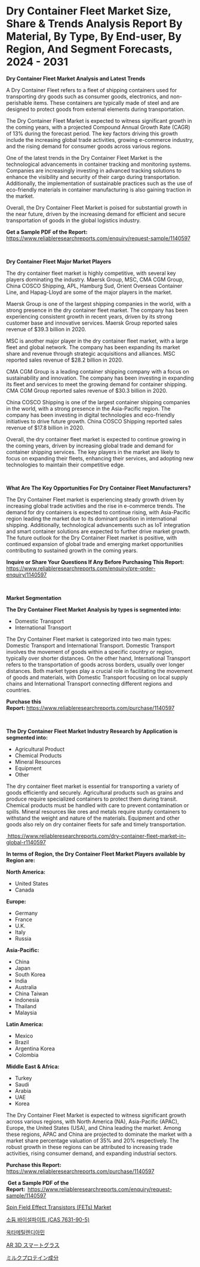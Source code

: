 <p><h1>Dry Container Fleet Market Size, Share & Trends Analysis Report By Material, By Type, By End-user, By Region, And Segment Forecasts, 2024 - 2031</h1></p><p><strong>Dry Container Fleet Market Analysis and Latest Trends</strong></p>
<p><p>A Dry Container Fleet refers to a fleet of shipping containers used for transporting dry goods such as consumer goods, electronics, and non-perishable items. These containers are typically made of steel and are designed to protect goods from external elements during transportation.</p><p>The Dry Container Fleet Market is expected to witness significant growth in the coming years, with a projected Compound Annual Growth Rate (CAGR) of 13% during the forecast period. The key factors driving this growth include the increasing global trade activities, growing e-commerce industry, and the rising demand for consumer goods across various regions.</p><p>One of the latest trends in the Dry Container Fleet Market is the technological advancements in container tracking and monitoring systems. Companies are increasingly investing in advanced tracking solutions to enhance the visibility and security of their cargo during transportation. Additionally, the implementation of sustainable practices such as the use of eco-friendly materials in container manufacturing is also gaining traction in the market.</p><p>Overall, the Dry Container Fleet Market is poised for substantial growth in the near future, driven by the increasing demand for efficient and secure transportation of goods in the global logistics industry.</p></p>
<p><strong>Get a Sample PDF of the Report:&nbsp;</strong> <a href="https://www.reliableresearchreports.com/enquiry/request-sample/1140597">https://www.reliableresearchreports.com/enquiry/request-sample/1140597</a></p>
<p>&nbsp;</p>
<p><strong>Dry Container Fleet Major Market Players</strong></p>
<p><p>The dry container fleet market is highly competitive, with several key players dominating the industry. Maersk Group, MSC, CMA CGM Group, China COSCO Shipping, APL, Hamburg Sud, Orient Overseas Container Line, and Hapag-Lloyd are some of the major players in the market.</p><p>Maersk Group is one of the largest shipping companies in the world, with a strong presence in the dry container fleet market. The company has been experiencing consistent growth in recent years, driven by its strong customer base and innovative services. Maersk Group reported sales revenue of $39.3 billion in 2020.</p><p>MSC is another major player in the dry container fleet market, with a large fleet and global network. The company has been expanding its market share and revenue through strategic acquisitions and alliances. MSC reported sales revenue of $28.2 billion in 2020.</p><p>CMA CGM Group is a leading container shipping company with a focus on sustainability and innovation. The company has been investing in expanding its fleet and services to meet the growing demand for container shipping. CMA CGM Group reported sales revenue of $30.3 billion in 2020.</p><p>China COSCO Shipping is one of the largest container shipping companies in the world, with a strong presence in the Asia-Pacific region. The company has been investing in digital technologies and eco-friendly initiatives to drive future growth. China COSCO Shipping reported sales revenue of $17.8 billion in 2020.</p><p>Overall, the dry container fleet market is expected to continue growing in the coming years, driven by increasing global trade and demand for container shipping services. The key players in the market are likely to focus on expanding their fleets, enhancing their services, and adopting new technologies to maintain their competitive edge.</p></p>
<p>&nbsp;</p>
<p><strong>What Are The Key Opportunities For Dry Container Fleet Manufacturers?</strong></p>
<p><p>The Dry Container Fleet market is experiencing steady growth driven by increasing global trade activities and the rise in e-commerce trends. The demand for dry containers is expected to continue rising, with Asia-Pacific region leading the market due to its dominant position in international shipping. Additionally, technological advancements such as IoT integration and smart container solutions are expected to further drive market growth. The future outlook for the Dry Container Fleet market is positive, with continued expansion of global trade and emerging market opportunities contributing to sustained growth in the coming years.</p></p>
<p><strong>Inquire or Share Your Questions If Any Before Purchasing This Report:</strong> <a href="https://www.reliableresearchreports.com/enquiry/pre-order-enquiry/1140597">https://www.reliableresearchreports.com/enquiry/pre-order-enquiry/1140597</a></p>
<p>&nbsp;</p>
<p><strong>Market Segmentation</strong></p>
<p><strong>The Dry Container Fleet Market Analysis by types is segmented into:</strong></p>
<p><ul><li>Domestic Transport</li><li>International Transport</li></ul></p>
<p><p>The Dry Container Fleet market is categorized into two main types: Domestic Transport and International Transport. Domestic Transport involves the movement of goods within a specific country or region, typically over shorter distances. On the other hand, International Transport refers to the transportation of goods across borders, usually over longer distances. Both market types play a crucial role in facilitating the movement of goods and materials, with Domestic Transport focusing on local supply chains and International Transport connecting different regions and countries.</p></p>
<p><strong>Purchase this Report:&nbsp;</strong><a href="https://www.reliableresearchreports.com/purchase/1140597">https://www.reliableresearchreports.com/purchase/1140597</a></p>
<p>&nbsp;</p>
<p><strong>The Dry Container Fleet Market Industry Research by Application is segmented into:</strong></p>
<p><ul><li>Agricultural Product</li><li>Chemical Products</li><li>Mineral Resources</li><li>Equipment</li><li>Other</li></ul></p>
<p><p>The dry container fleet market is essential for transporting a variety of goods efficiently and securely. Agricultural products such as grains and produce require specialized containers to protect them during transit. Chemical products must be handled with care to prevent contamination or spills. Mineral resources like ores and metals require sturdy containers to withstand the weight and nature of the materials. Equipment and other goods also rely on dry container fleets for safe and timely transportation.</p></p>
<p><a href="https://www.reliableresearchreports.com/dry-container-fleet-market-in-global-r1140597">&nbsp;https://www.reliableresearchreports.com/dry-container-fleet-market-in-global-r1140597</a></p>
<p><strong>In terms of Region, the Dry Container Fleet Market Players available by Region are:</strong></p>
<p>
    <p> <strong> North America: </strong>
        <ul>
            <li>United States</li>
            <li>Canada</li>
        </ul>
        </p> 
    <p> <strong> Europe: </strong>
        <ul>
            <li>Germany</li>
            <li>France</li>
            <li>U.K.</li>
            <li>Italy</li>
            <li>Russia</li>
        </ul>
        </p> 
    <p> <strong> Asia-Pacific: </strong>
        <ul>
            <li>China</li>
            <li>Japan</li>
            <li>South Korea</li>
            <li>India</li>
            <li>Australia</li>
            <li>China Taiwan</li>
            <li>Indonesia</li>
            <li>Thailand</li>
            <li>Malaysia</li>
        </ul>
        </p> 
    <p> <strong> Latin America: </strong>
        <ul>
            <li>Mexico</li>
            <li>Brazil</li>
            <li>Argentina Korea</li>
            <li>Colombia</li>
        </ul>
        </p> 
    <p> <strong> Middle East & Africa: </strong>
        <ul>
            <li>Turkey</li>
            <li>Saudi</li>
            <li>Arabia</li>
            <li>UAE</li>
            <li>Korea</li>
        </ul>
    </p>
    </p>
<p><p>The Dry Container Fleet Market is expected to witness significant growth across various regions, with North America (NA), Asia-Pacific (APAC), Europe, the United States (USA), and China leading the market. Among these regions, APAC and China are projected to dominate the market with a market share percentage valuation of 35% and 20% respectively. The robust growth in these regions can be attributed to increasing trade activities, rising consumer demand, and expanding industrial sectors.</p></p>
<p><strong>Purchase this Report: </strong><a href="https://www.reliableresearchreports.com/purchase/1140597">https://www.reliableresearchreports.com/purchase/1140597</a></p>
<p>&nbsp;<strong>Get a Sample PDF of the Report:&nbsp;&nbsp;</strong><a href="https://www.reliableresearchreports.com/enquiry/request-sample/1140597">https://www.reliableresearchreports.com/enquiry/request-sample/1140597</a></p>
<p><strong></strong></p>
<p><p><a href="https://issuu.com/reportprime-2/docs/spin-field-effect-transistors-fets-market-size-203">Spin Field Effect Transistors (FETs) Market</a></p><p><a href="https://github.com/courtney23pratt/Market-Research-Report-List-1/blob/main/9842748102146.md">소듐 바이설파이트 (CAS 7631-90-5)</a></p><p><a href="https://github.com/HarrisonKitto2022/Market-Research-Report-List-1/blob/main/1675559102147.md">옥타메틸렌디아민</a></p><p><a href="https://github.com/one-cool-chick/Market-Research-Report-List-2/blob/main/3583730107770.md">AR 3D スマートグラス</a></p><p><a href="https://github.com/luffiazaza/Market-Research-Report-List-2/blob/main/7828757107769.md">ミルクプロテイン成分</a></p></p>